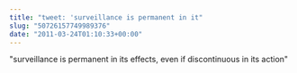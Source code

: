 ```yaml
---
title: "tweet: 'surveillance is permanent in it"
slug: "50726157749989376"
date: "2011-03-24T01:10:33+00:00"
---
```

"surveillance is permanent in its effects, even if discontinuous in its action"